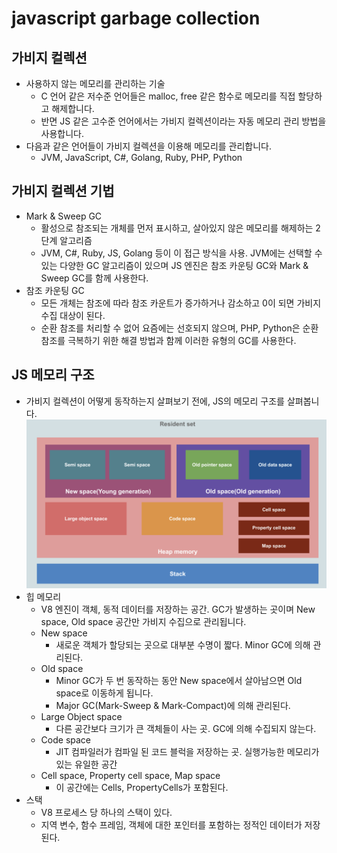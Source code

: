 # javascript garbage collection

## 가비지 컬렉션

- 사용하지 않는 메모리를 관리하는 기술
  - C 언어 같은 저수준 언어들은 malloc, free 같은 함수로 메모리를 직접 할당하고 해제합니다.
  - 반면 JS 같은 고수준 언어에서는 가비지 컬렉션이라는 자동 메모리 관리 방법을 사용합니다.
- 다음과 같은 언어들이 가비지 컬렉션을 이용해 메모리를 관리합니다.
  - JVM, JavaScript, C#, Golang, Ruby, PHP, Python

## 가비지 컬렉션 기법

- Mark & ​​Sweep GC
  - 활성으로 참조되는 개체를 먼저 표시하고, 살아있지 않은 메모리를 해제하는 2단계 알고리즘
  - JVM, C#, Ruby, JS, Golang 등이 이 접근 방식을 사용. JVM에는 선택할 수 있는 다양한 GC 알고리즘이 있으며 JS 엔진은 참조 카운팅 GC와 Mark & ​​Sweep GC를 함께 사용한다.
- 참조 카운팅 GC
  - 모든 개체는 참조에 따라 참조 카운트가 증가하거나 감소하고 0이 되면 가비지 수집 대상이 된다.
  - 순환 참조를 처리할 수 없어 요즘에는 선호되지 않으며, PHP, Python은 순환 참조를 극복하기 위한 해결 방법과 함께 이러한 유형의 GC를 사용한다.

## JS 메모리 구조

- 가비지 컬렉션이 어떻게 동작하는지 살펴보기 전에, JS의 메모리 구조를 살펴봅니다.
![JS 메모리 구조](./images/../../images/JS/JS_메모리구조.png)
- 힙 메모리
  - V8 엔진이 객체, 동적 데이터를 저장하는 공간. GC가 발생하는 곳이며 New space, Old space 공간만 가비지 수집으로 관리됩니다.
  - New space
    - 새로운 객체가 할당되는 곳으로 대부분 수명이 짧다. Minor GC에 의해 관리된다.
  - Old space
    - Minor GC가 두 번 동작하는 동안 New space에서 살아남으면 Old space로 이동하게 됩니다.
    - Major GC(Mark-Sweep & Mark-Compact)에 의해 관리된다.
  - Large Object space
    - 다른 공간보다 크기가 큰 객체들이 사는 곳. GC에 의해 수집되지 않는다.
  - Code space
    - JIT 컴파일러가 컴파일 된 코드 블럭을 저장하는 곳. 실행가능한 메모리가 있는 유일한 공간
  - Cell space, Property cell space, Map space
    - 이 공간에는 Cells, PropertyCells가 포함된다.
- 스택
  - V8 프로세스 당 하나의 스택이 있다.
  - 지역 변수, 함수 프레임, 객체에 대한 포인터를 포함하는 정적인 데이터가 저장된다.
